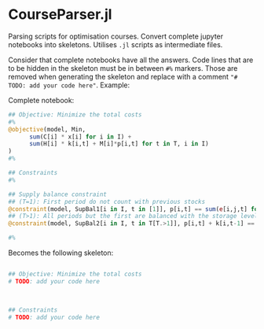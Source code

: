 # CourseParser.jl
 Parsing scripts for optimisation courses. Convert complete jupyter notebooks into skeletons. Utilises `.jl` scripts as intermediate files.
 
 Consider that complete notebooks have all the answers. Code lines that are to be hidden in the skeleton must be in between `#%` markers. Those are removed when generating the skeleton and replace with a comment `"# TODO: add your code here"`. Example:
 
Complete notebook:
```julia
## Objective: Minimize the total costs
#%
@objective(model, Min,
      sum(C[i] * x[i] for i in I) +
      sum(H[i] * k[i,t] + M[i]*p[i,t] for t in T, i in I)
)
#%

## Constraints
#%

## Supply balance constraint
## (T=1): First period do not count with previous stocks
@constraint(model, SupBal1[i in I, t in [1]], p[i,t] == sum(e[i,j,t] for j in J) + k[i,t])
## (T>1): All periods but the first are balanced with the storage levels decided in the previous periods
@constraint(model, SupBal2[i in I, t in T[T.>1]], p[i,t] + k[i,t-1] == sum(e[i,j,t] for j in J) + k[i,t])

#%
```
Becomes the following skeleton:

```julia

## Objective: Minimize the total costs
# TODO: add your code here


    
## Constraints
# TODO: add your code here


```


